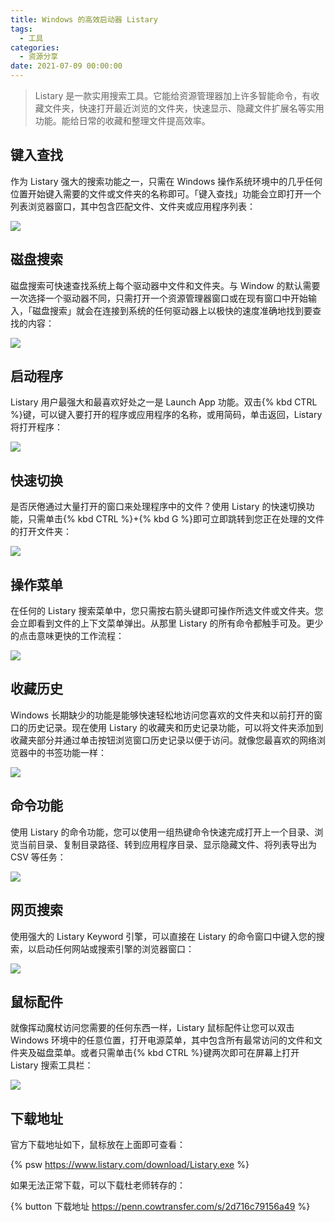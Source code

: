 ```yaml
---
title: Windows 的高效启动器 Listary
tags:
  - 工具
categories:
  - 资源分享
date: 2021-07-09 00:00:00
---
```


> Listary 是一款实用搜索工具。它能给资源管理器加上许多智能命令，有收藏文件夹，快速打开最近浏览的文件夹，快速显示、隐藏文件扩展名等实用功能。能给日常的收藏和整理文件提高效率。

<!-- more -->

## 键入查找

作为 Listary 强大的搜索功能之一，只需在 Windows 操作系统环境中的几乎任何位置开始键入需要的文件或文件夹的名称即可。「键入查找」功能会立即打开一个列表浏览器窗口，其中包含匹配文件、文件夹或应用程序列表：

![](https://cdn.dusays.com/2021/07/360-1.jpg)

## 磁盘搜索

磁盘搜索可快速查找系统上每个驱动器中文件和文件夹。与 Window 的默认需要一次选择一个驱动器不同，只需打开一个资源管理器窗口或在现有窗口中开始输入，「磁盘搜索」就会在连接到系统的任何驱动器上以极快的速度准确地找到要查找的内容：

![](https://cdn.dusays.com/2021/07/360-2.jpg)

## 启动程序

Listary 用户最强大和最喜欢好处之一是 Launch App 功能。双击{% kbd CTRL %}键，可以键入要打开的程序或应用程序的名称，或用简码，单击返回，Listary 将打开程序：

![](https://cdn.dusays.com/2021/07/360-3.jpg)

## 快速切换

是否厌倦通过大量打开的窗口来处理程序中的文件？使用 Listary 的快速切换功能，只需单击{% kbd CTRL %}+{% kbd G %}即可立即跳转到您正在处理的文件的打开文件夹：

![](https://cdn.dusays.com/2021/07/360-4.jpg)

## 操作菜单

在任何的 Listary 搜索菜单中，您只需按右箭头键即可操作所选文件或文件夹。您会立即看到文件的上下文菜单弹出。从那里 Listary 的所有命令都触手可及。更少的点击意味更快的工作流程：

![](https://cdn.dusays.com/2021/07/360-5.jpg)

## 收藏历史

Windows 长期缺少的功能是能够快速轻松地访问您喜欢的文件夹和以前打开的窗口的历史记录。现在使用 Listary 的收藏夹和历史记录功能，可以将文件夹添加到收藏夹部分并通过单击按钮浏览窗口历史记录以便于访问。就像您最喜欢的网络浏览器中的书签功能一样：

![](https://cdn.dusays.com/2021/07/360-6.jpg)

## 命令功能

使用 Listary 的命令功能，您可以使用一组热键命令快速完成打开上一个目录、浏览当前目录、复制目录路径、转到应用程序目录、显示隐藏文件、将列表导出为 CSV 等任务：

![](https://cdn.dusays.com/2021/07/360-7.jpg)

## 网页搜索

使用强大的 Listary Keyword 引擎，可以直接在 Listary 的命令窗口中键入您的搜索，以启动任何网站或搜索引擎的浏览器窗口：

![](https://cdn.dusays.com/2021/07/360-8.jpg)

## 鼠标配件

就像挥动魔杖访问您需要的任何东西一样，Listary 鼠标配件让您可以双击 Windows 环境中的任意位置，打开电源菜单，其中包含所有最常访问的文件和文件夹及磁盘菜单。或者只需单击{% kbd CTRL %}键两次即可在屏幕上打开 Listary 搜索工具栏：

![](https://cdn.dusays.com/2021/07/360-9.jpg)

## 下载地址

官方下载地址如下，鼠标放在上面即可查看：

{% psw https://www.listary.com/download/Listary.exe %}

如果无法正常下载，可以下载杜老师转存的：

{% button 下载地址 https://penn.cowtransfer.com/s/2d716c79156a49 %}
